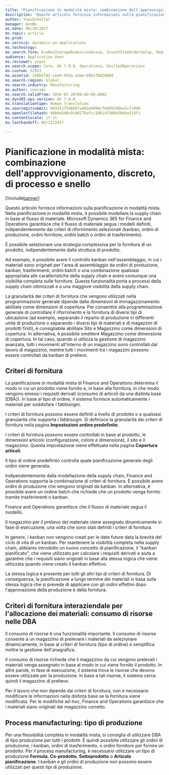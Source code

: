 ```yaml
---
title: "Pianificazione in modalità mista: combinazione dell'approvvigionamento, discreto, di processo e snello"
description: "Questo articolo fornisce informazioni sulla pianificazione in modalità mista. Nella pianificazione in modalità mista, è possibile modellare la supply chain in base al flusso di materiale. Microsoft Dynamics 365 for Finance and Operations garantisce che il flusso di materiale segua i modelli definiti, indipendentemente dai criteri di rifornimento selezionati (kanban, ordini di produzione, ordini fornitore, ordini batch o ordini di trasferimento)."
author: YuyuScheller
manager: AnnBe
ms.date: 06/20/2017
ms.topic: article
ms.prod: 
ms.service: dynamics-ax-applications
ms.technology: 
ms.search.form: EcoResStorageDimensionGroup, InventItemOrderSetup, ReqItemTable
audience: Application User
ms.reviewer: yuyus
ms.search.scope: Core, AX 7.0.0, Operations, UnifiedOperations
ms.custom: 52931
ms.assetid: 2e8b5fd1-cee9-45da-a3ae-6961fb020b89
ms.search.region: Global
ms.search.industry: Manufacturing
ms.author: conradv
ms.search.validFrom: 2016-02-28T00:00:00.000Z
ms.dyn365.ops.version: AX 7.0.0
ms.translationtype: Human Translation
ms.sourcegitcommit: 869151f2486b7a481e4694cfb6992d0ee2cfc008
ms.openlocfilehash: 9dbbe540c919d27bafcc10614f308e5b6ba313f1
ms.contentlocale: it-it
ms.lasthandoff: 06/13/2017

---
```


# <a name="mixed-mode-planning---combine-discrete-process-and-lean-sourcing"></a>Pianificazione in modalità mista: combinazione dell'approvvigionamento, discreto, di processo e snello

[!include[banner](../includes/banner.md)]


Questo articolo fornisce informazioni sulla pianificazione in modalità mista. Nella pianificazione in modalità mista, è possibile modellare la supply chain in base al flusso di materiale. Microsoft Dynamics 365 for Finance and Operations garantisce che il flusso di materiale segua i modelli definiti, indipendentemente dai criteri di rifornimento selezionati (kanban, ordini di produzione, ordini fornitore, ordini batch o ordini di trasferimento). 

È possibile selezionare una strategia complessiva per la fornitura di un prodotto, indipendentemente dalla struttura di prodotto.  

Ad esempio, è possibile avere il controllo kanban nell'assemblaggio, in cui i materiali sono originati per l'area di assemblaggio da ordini di produzione, kanban, trasferimenti, ordini batch o una combinazione qualsiasi appropriata alle caratteristiche della supply chain e avere comunque una visibilità completa sulle forniture. Questa funzionalità porta a processi della supply chain ottimizzati e a una maggiore visibilità della supply chain.  

La granularità dei criteri di fornitura che vengono utilizzati nella programmazione generale dipende dalle dimensioni di immagazzinamento abilitate come dimensioni di copertura. Per consentire alla programmazione generale di controllare il rifornimento e la fornitura di diversi tipi di ubicazione (ad esempio, separando il reparto di produzione in differenti unità di produzione o separando i diversi tipi di materiali e di magazzini di prodotti finiti), è consigliabile abilitare Sito e Magazzino come dimensioni di copertura. In alternativa, è possibile omettere Magazzino come dimensione di copertura. In tal caso, quando si utilizza la gestione di magazzino avanzata, tutti i movimenti all'interno di un magazzino sono controllati dal lavoro di magazzino, mentre tutti i movimenti tra i magazzini possono essere controllati da kanban di prelievo.

## <a name="supply-policies"></a>Criteri di fornitura
La pianificazione in modalità mista di Finance and Operations determina il modo in cui un prodotto viene fornito e, in base alla fornitura, in che modo vengono emessi i requisiti derivati (consumo di articoli da una distinta base \[DBA\]). In base al tipo di ordine, il sistema fornisce automaticamente i materiali per soddisfare i fabbisogni.  

I criteri di fornitura possono essere definiti a livello di prodotto o a qualsiasi granularità che supporta i fabbisogni. Si definisce la granularità dei criteri di fornitura nella pagina **Impostazioni ordine predefinite**.  

I criteri di fornitura possono essere controllati in base al prodotto, le dimensioni articolo (configurazione, colore e dimensione), il sito e il magazzino. Questa impostazione viene effettuata nella pagina **Copertura articoli**.  

Il tipo di ordine predefinito controlla quale pianificazione generale degli ordini viene generata.  

Indipendentemente dalla modellazione della supply chain, Finance and Operations supporta la combinazione di criteri di fornitura. È possibile avere ordini di produzione che vengono originati da kanban. In alternativa, è possibile avere un ordine batch che richiede che un prodotto venga fornito tramite trasferimenti o kanban.  

Finance and Operations garantisce che il flusso di materiale segua il modello.  

Il magazzino per il prelievo del materiale viene assegnato dinamicamente in fase di esecuzione, una volta che sono stati definiti i criteri di fornitura.  

In genere, i kanban non vengono creati per le date future data la brevità del ciclo di vita di un kanban. Per mantenere la visibilità completa nella supply chain, abbiamo introdotto un nuovo concetto di pianificazione, il "kanban pianificato", che viene utilizzato per calcolare i requisiti derivati e aiuta a garantire che i requisiti siano originati in base alla stessa logica che viene utilizzata quando viene creato il kanban effettivo.  

La stessa logica è presente per tutti gli altri tipi di criteri di fornitura. Di conseguenza, la pianificazione a lungo termine dei materiali si basa sulla stessa logica che si prevede di applicare con gli ordini effettivi dopo l'approvazione della produzione e della fornitura.

## <a name="materials-allocation-crosssupply-policy--resource-consumption-on-boms"></a>Criteri di fornitura interaziendale per l'allocazione dei materiali: consumo di risorse nelle DBA
Il consumo di risorse è una funzionalità importante. Il consumo di risorse consente a un magazzino di prelevare i materiali da selezionare dinamicamente, in base ai criteri di fornitura (tipo di ordine) e semplifica inoltre la gestione dell'anagrafica.  

Il consumo di risorse richiede che il magazzino da cui vengono prelevati i materiali venga assegnato in base al modo in cui viene fornito il prodotto. In altre parole, in fase di esecuzione, il sistema trova le risorse che devono essere utilizzate per la produzione. In base a tali risorse, il sistema cerca quindi il magazzino di prelievo.  

Per il lavoro che non dipende dai criteri di fornitura, non è necessario modificare le informazioni nella distinta base se la fornitura viene modificata. Per le modifiche ad-hoc, Finance and Operations garantisce che i materiali siano originati dal magazzino corretto.

## <a name="process-manufacturing--the-production-type"></a>Process manufacturing: tipo di produzione
Per una flessibilità completa in modalità mista, si consiglia di utilizzare DBA di tipo produzione per tutti i prodotti. È quindi possibile utilizzare gli ordini di produzione, i kanban, ordini di trasferimento, o ordini fornitore per fornire un prodotto. Per il process manufacturing, è necessario utilizzare un tipo di produzione **Formula**, **Co-prodotto**, **Sottoprodotto** o **Articolo pianificazione**. I kanban e gli ordini di produzione non possono essere utilizzati per questi tipi di produzione.




